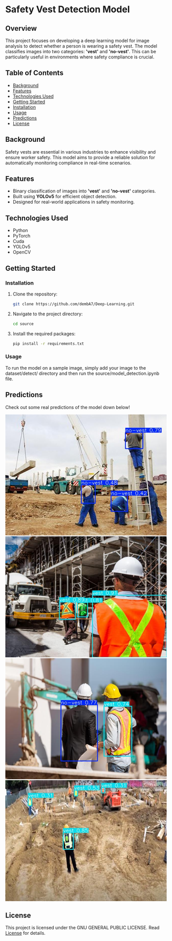 # Safety Vest Detection Model

## Overview

This project focuses on developing a deep learning model for image analysis to detect whether a person is wearing a safety vest. The model classifies images into two categories: **'vest'** and **'no-vest'**. This can be particularly useful in environments where safety compliance is crucial.

## Table of Contents

- [Background](#background)
- [Features](#features)
- [Technologies Used](#technologies-used)
- [Getting Started](#getting-started)
- [Installation](#installation)
- [Usage](#usage)
- [Predictions](#predictions)
- [License](#license)

## Background

Safety vests are essential in various industries to enhance visibility and ensure worker safety. This model aims to provide a reliable solution for automatically monitoring compliance in real-time scenarios.

## Features

- Binary classification of images into **'vest'** and **'no-vest'** categories.
- Built using **YOLOv5** for efficient object detection.
- Designed for real-world applications in safety monitoring.

## Technologies Used

- Python
- PyTorch
- Cuda
- YOLOv5
- OpenCV

## Getting Started

### Installation

1. Clone the repository:
   ```bash
   git clone https://github.com/dembA7/Deep-Learning.git
   ```

2. Navigate to the project directory:
   ```bash
   cd source
   ```

3. Install the required packages:
   ```bash
   pip install -r requirements.txt
   ```

### Usage

To run the model on a sample image, simply add your image to the dataset/detect/ directory and then run the source/model_detection.ipynb file.

## Predictions

Check out some real predictions of the model down below!

![image_0](./results/vanilla/detected/image1.jpg)
![image_0](./results/vanilla/detected/image2.jpg)
![image_0](./results/vanilla/detected/image3.jpg)
![image_0](./results/vanilla/detected/image4.jpg)


## License 

This project is licensed under the GNU GENERAL PUBLIC LICENSE. Read [License](./LICENSE) for details.
